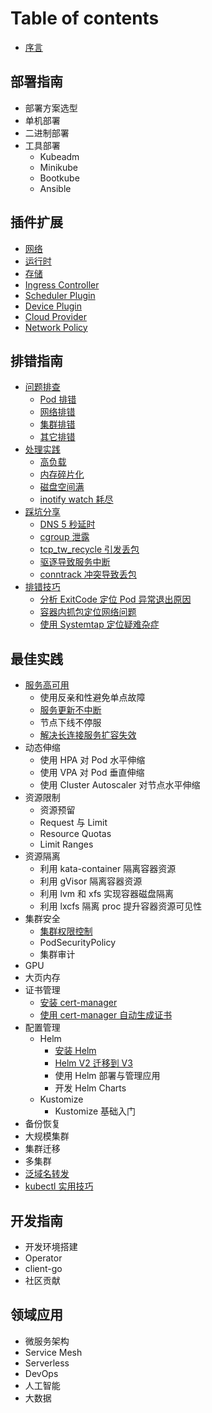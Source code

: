 # Table of contents

* [序言](README.md)

## 部署指南 <a id="deploy"></a>

* 部署方案选型
* 单机部署
* 二进制部署
* 工具部署
  * Kubeadm
  * Minikube
  * Bootkube
  * Ansible

## 插件扩展 <a id="plugin"></a>

* [网络](plugin/wang-luo.md)
* [运行时](plugin/yun-hang-shi.md)
* [存储](plugin/cun-chu.md)
* [Ingress Controller](plugin/ingress-controller.md)
* [Scheduler Plugin](plugin/scheduler-plugin.md)
* [Device Plugin](plugin/device-plugin.md)
* [Cloud Provider](plugin/cloud-provider.md)
* [Network Policy](plugin/network-policy.md)

## 排错指南 <a id="troubleshooting"></a>

* [问题排查](troubleshooting/problems/README.md)
  * [Pod 排错](troubleshooting/problems/pod.md)
  * [网络排错](troubleshooting/problems/network.md)
  * [集群排错](troubleshooting/problems/cluster.md)
  * [其它排错](troubleshooting/problems/others.md)
* [处理实践](troubleshooting/handling-practice/README.md)
  * [高负载](troubleshooting/handling-practice/high-load.md)
  * [内存碎片化](troubleshooting/handling-practice/memory-fragmentation.md)
  * [磁盘空间满](troubleshooting/handling-practice/disk-full.md)
  * [inotify watch 耗尽](troubleshooting/handling-practice/runnig-out-of-inotify-watches.md)
* [踩坑分享](troubleshooting/damn/README.md)
  * [DNS 5 秒延时](troubleshooting/damn/dns-lookup-5s-delay.md)
  * [cgroup 泄露](troubleshooting/damn/cgroup-leaking.md)
  * [tcp\_tw\_recycle 引发丢包](troubleshooting/damn/lost-packets-in-nat-environment-once-enable-tcp_tw_recycle.md)
  * [驱逐导致服务中断](troubleshooting/damn/eviction-leads-to-service-disruption.md)
  * [conntrack 冲突导致丢包](troubleshooting/damn/conntrack-conflict.md)
* [排错技巧](troubleshooting/trick/README.md)
  * [分析 ExitCode 定位 Pod 异常退出原因](troubleshooting/trick/analysis-exitcode.md)
  * [容器内抓包定位网络问题](troubleshooting/trick/capture-packets-in-container.md)
  * [使用 Systemtap 定位疑难杂症](troubleshooting/trick/use-systemtap-to-locate-problems.md)

## 最佳实践 <a id="best-practice"></a>

* [服务高可用](best-practice/ha/README.md)
  * 使用反亲和性避免单点故障
  * [服务更新不中断](best-practice/ha/smooth-update.md)
  * 节点下线不停服
  * [解决长连接服务扩容失效](best-practice/ha/scale-keepalive-service.md)
* 动态伸缩
  * 使用 HPA 对 Pod 水平伸缩
  * 使用 VPA 对 Pod 垂直伸缩
  * 使用 Cluster Autoscaler 对节点水平伸缩
* 资源限制
  * 资源预留
  * Request 与 Limit
  * Resource Quotas
  * Limit Ranges
* 资源隔离
  * 利用 kata-container 隔离容器资源
  * 利用 gVisor 隔离容器资源
  * 利用 lvm 和 xfs 实现容器磁盘隔离
  * 利用 lxcfs 隔离 proc 提升容器资源可见性
* 集群安全
  * [集群权限控制](best-practice/security/permission-control.md)
  * PodSecurityPolicy
  * 集群审计
* GPU
* 大页内存
* 证书管理
  * [安装 cert-manager](best-practice/cert-manager/install-cert-manger.md)
  * [使用 cert-manager 自动生成证书](best-practice/cert-manager/autogenerate-certificate-with-cert-manager.md)
* 配置管理
  * Helm
    * [安装 Helm](best-practice/configuration-management/helm/install-helm.md)
    * [Helm V2 迁移到 V3](best-practice/configuration-management/helm/upgrade-helm-v2-to-v3.md)
    * 使用 Helm 部署与管理应用
    * 开发 Helm Charts
  * Kustomize
    * Kustomize 基础入门
* 备份恢复
* 大规模集群
* 集群迁移
* 多集群
* [泛域名转发](best-practice/wildcard-domain-forward.md)
* [kubectl 实用技巧](best-practice/kubectl-trick.md)

## 开发指南 <a id="dev"></a>

* 开发环境搭建
* Operator
* client-go
* 社区贡献

## 领域应用 <a id="domain"></a>

* 微服务架构
* Service Mesh
* Serverless
* DevOps
* 人工智能
* 大数据
